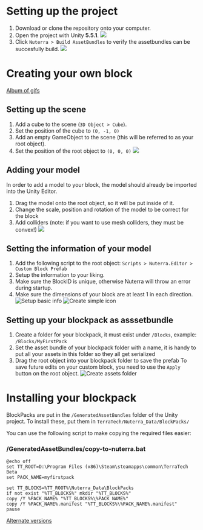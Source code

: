 # Setting up the project
1. Download or clone the repository onto your computer.
2. Open the project with Unity **5.5.1**.
![](http://image.prntscr.com/image/946e3916682d45e88b5eba23be8c1ec7.png)
3. Click `Nuterra > Build AssetBundles` to verify the assetbundles can be succesfully build.
![](http://image.prntscr.com/image/80f7097092ac4c2aa5c1f7150aa4ddb8.png)

# Creating your own block
[Album of gifs](http://imgur.com/a/HE0ab)

## Setting up the scene
1. Add a cube to the scene (`3D Object > Cube`).
2. Set the position of the cube to `(0, -1, 0)`
3. Add an empty GameObject to the scene (this will be referred to as your root object).
4. Set the position of the root object to `(0, 0, 0)`
![](http://imgur.com/sJfz142.gif)

## Adding your model
In order to add a model to your block, the model should already be imported into the Unity Editor.

1. Drag the model onto the root object, so it will be put inside of it.
2. Change the scale, position and rotation of the model to be correct for the block
3. Add colliders (note: if you want to use mesh colliders, they must be convex!)
![](http://imgur.com/Gqh7WTg.gif)

## Setting the information of your model

1. Add the following script to the root object: `Scripts > Nuterra.Editor > Custom Block Prefab`
2. Setup the information to your liking.
3. Make sure the BlockID is unique, otherwise Nuterra will throw an error during startup.
4. Make sure the dimensions of your block are at least 1 in each direction.
![Setup basic info](http://imgur.com/oxGXgbN.gif)
![Create simple icon](http://imgur.com/ruTHKVy.gif)

## Setting up your blockpack as asssetbundle
1. Create a folder for your blockpack, it must exist under `/Blocks`, example: `/Blocks/MyFirstPack`
2. Set the asset bundle of your blockpack folder with a name, it is handy to put all your assets in this folder so they all get serialized
3. Drag the root object into your blockpack folder to save the prefab
To save future edits on your custom block, you need to use the `Apply` button on the root object.
![Create assets folder](http://imgur.com/dg0C6KO.gif)

# Installing your blockpack
BlockPacks are put in the `/GeneratedAssetBundles` folder of the Unity project.
To install these, put them in `TerraTech/Nuterra_Data/BlockPacks/`

You can use the following script to make copying the required files easier:

### /GeneratedAssetBundles/copy-to-nuterra.bat
```batch
@echo off
set TT_ROOT=D:\Program Files (x86)\Steam\steamapps\common\TerraTech Beta
set PACK_NAME=myfirstpack

set TT_BLOCKS=%TT_ROOT%\Nuterra_Data\BlockPacks
if not exist "%TT_BLOCKS%" mkdir "%TT_BLOCKS%"
copy /Y %PACK_NAME% "%TT_BLOCKS%\%PACK_NAME%"
copy /Y %PACK_NAME%.manifest "%TT_BLOCKS%\%PACK_NAME%.manifest"
pause
```
[Alternate versions](https://github.com/Nuterra/ExampleBlockPack/issues/2)
